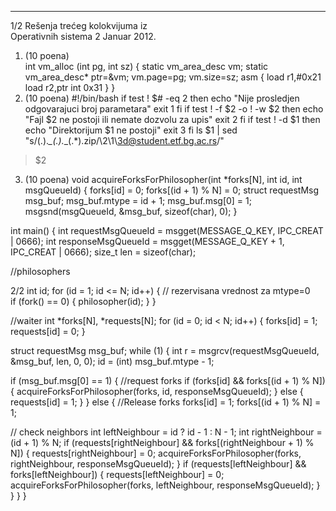--------------------------------------------------------------------------------


1/2 
Rešenja trećeg kolokvijuma iz  
Operativnih sistema 2 
Januar 2012. 
1. (10 poena)   
int vm_alloc (int pg, int sz) { 
  static vm_area_desc vm; 
  static vm_area_desc* ptr=&vm; 
  vm.page=pg; 
  vm.size=sz; 
  asm { 
    load r1,#0x21 
    load r2,ptr 
    int  0x31 
  } 
} 
2. (10 poena) 
#!/bin/bash 
if test ! $# -eq 2 
then 
  echo "Nije prosledjen odgovarajuci broj parametara" 
  exit 1 
fi 
if test ! -f $2 -o ! -w $2 
then 
  echo "Fajl $2 ne postoji ili nemate dozvolu za upis" 
  exit 2 
fi 
if test ! -d $1 
then 
  echo "Direktorijum $1 ne postoji" 
  exit 3 
fi 
ls $1 | sed "s/\(.\).*_\(.\).*_\(.*\)\.zip/\2\1\3d@student.etf.bg.ac.rs/" 
>$2 
 
3. (10 poena) 
void acquireForksForPhilosopher(int *forks[N], int id, int msgQueueId) { 
 forks[id] = 0; 
 forks[(id + 1) % N] = 0; 
 struct requestMsg msg_buf; 
 msg_buf.mtype = id + 1; 
 msg_buf.msg[0] = 1; 
 msgsnd(msgQueueId, &msg_buf, sizeof(char), 0); 
} 
 
int main() { 
 int requestMsgQueueId = msgget(MESSAGE_Q_KEY, IPC_CREAT | 0666); 
 int responseMsgQueueId = msgget(MESSAGE_Q_KEY + 1, IPC_CREAT | 0666); 
 size_t len = sizeof(char); 
 
 //philosophers 

2/2 
 int id; 
 for (id = 1; id <= N; id++) { // rezervisana vrednost za mtype=0  
  if (fork() == 0) { 
   philosopher(id); 
  } 
 } 
 
 //waiter 
 int *forks[N], *requests[N]; 
 for (id = 0; id < N; id++) { 
  forks[id] = 1; 
  requests[id] = 0; 
 } 
 
 struct requestMsg msg_buf; 
 while (1) { 
  int r = msgrcv(requestMsgQueueId, &msg_buf, len, 0, 0); 
  id = (int) msg_buf.mtype - 1; 
 
  if (msg_buf.msg[0] == 1) { //request forks 
   if (forks[id] && forks[(id + 1) % N]) { 
    acquireForksForPhilosopher(forks, id, responseMsgQueueId); 
   } else { 
    requests[id] = 1; 
   } 
  } else { //Release forks 
   forks[id] = 1; 
   forks[(id + 1) % N] = 1; 
 
   // check neighbors 
   int leftNeighbour = id ? id - 1 : N - 1; 
   int rightNeighbour = (id + 1) % N; 
   if (requests[rightNeighbour] && forks[(rightNeighbour + 1) % N]) { 
    requests[rightNeighbour] = 0; 
    acquireForksForPhilosopher(forks, rightNeighbour, 
      responseMsgQueueId); 
   } 
   if (requests[leftNeighbour] && forks[leftNeighbour]) { 
    requests[leftNeighbour] = 0; 
    acquireForksForPhilosopher(forks, leftNeighbour, 
      responseMsgQueueId); 
   } 
  } 
 } 
}
 